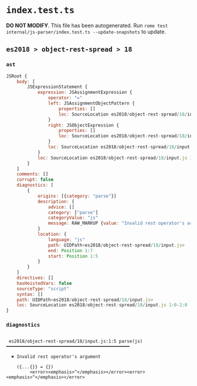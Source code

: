 # `index.test.ts`

**DO NOT MODIFY**. This file has been autogenerated. Run `rome test internal/js-parser/index.test.ts --update-snapshots` to update.

## `es2018 > object-rest-spread > 18`

### `ast`

```javascript
JSRoot {
	body: [
		JSExpressionStatement {
			expression: JSAssignmentExpression {
				operator: "="
				left: JSAssignmentObjectPattern {
					properties: []
					loc: SourceLocation es2018/object-rest-spread/18/input.js 1:1-1:8
				}
				right: JSObjectExpression {
					properties: []
					loc: SourceLocation es2018/object-rest-spread/18/input.js 1:11-1:13
				}
				loc: SourceLocation es2018/object-rest-spread/18/input.js 1:1-1:13
			}
			loc: SourceLocation es2018/object-rest-spread/18/input.js 1:0-1:14
		}
	]
	comments: []
	corrupt: false
	diagnostics: [
		{
			origins: [{category: "parse"}]
			description: {
				advice: []
				category: ["parse"]
				categoryValue: "js"
				message: RAW_MARKUP {value: "Invalid rest operator's argument"}
			}
			location: {
				language: "js"
				path: UIDPath<es2018/object-rest-spread/18/input.js>
				end: Position 1:7
				start: Position 1:5
			}
		}
	]
	directives: []
	hasHoistedVars: false
	sourceType: "script"
	syntax: []
	path: UIDPath<es2018/object-rest-spread/18/input.js>
	loc: SourceLocation es2018/object-rest-spread/18/input.js 1:0-2:0
}
```

### `diagnostics`

```

 es2018/object-rest-spread/18/input.js:1:5 parse(js) ━━━━━━━━━━━━━━━━━━━━━━━━━━━━━━━━━━━━━━━━━━━━━━━

  ✖ Invalid rest operator's argument

    ({...{}} = {})
         <error><emphasis>^</emphasis></error><error><emphasis>^</emphasis></error>


```
